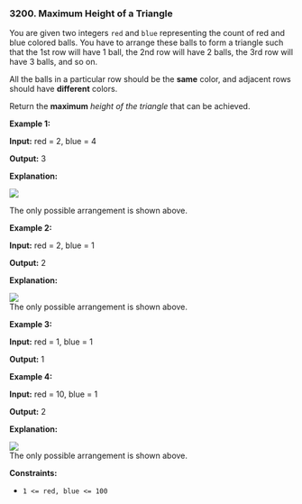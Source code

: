 ### 3200\. Maximum Height of a Triangle

You are given two integers `red` and `blue` representing the count of red and blue colored balls. You have to arrange these balls to form a triangle such that the 1st row will have 1 ball, the 2nd row will have 2 balls, the 3rd row will have 3 balls, and so on.

All the balls in a particular row should be the **same** color, and adjacent rows should have **different** colors.

Return the **maximum** _height of the triangle_ that can be achieved.

**Example 1:**

**Input:** red = 2, blue = 4

**Output:** 3

**Explanation:**

![](https://assets.leetcode.com/uploads/2024/06/16/brb.png)

The only possible arrangement is shown above.

**Example 2:**

**Input:** red = 2, blue = 1

**Output:** 2

**Explanation:**

![](https://assets.leetcode.com/uploads/2024/06/16/br.png)  
The only possible arrangement is shown above.

**Example 3:**

**Input:** red = 1, blue = 1

**Output:** 1

**Example 4:**

**Input:** red = 10, blue = 1

**Output:** 2

**Explanation:**

![](https://assets.leetcode.com/uploads/2024/06/16/br.png)  
The only possible arrangement is shown above.

**Constraints:**

*   `1 <= red, blue <= 100`
